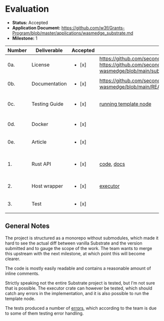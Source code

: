 # Evaluation

- **Status:** Accepted
- **Application Document:** https://github.com/w3f/Grants-Program/blob/master/applications/wasmedge_substrate.md
- **Milestone:** 1

| Number | Deliverable | Accepted | Link | Evaluation Notes |
| ------ | ----------- | -------- | ---- |----------------- |
| 0a. | License | <ul><li>[x] </li></ul>  | https://github.com/second-state/substrate-wasmedge#license, https://github.com/second-state/substrate-wasmedge/blob/main/substrate/client/executor/wasmedge/Cargo.toml | GPL-3.0-or-later WITH Classpath-exception-2.0 | 
| 0b. | Documentation | <ul><li>[x] </li></ul>  | https://github.com/second-state/substrate-wasmedge/blob/main/README.md | Inline comments 
| 0c. | Testing Guide | <ul><li>[x] </li></ul>  | [running template node](https://github.com/second-state/substrate-wasmedge#run) | Not in the instructions: `cd substrate/client/executor && cargo t --features=wasmedge` | 
| 0d. | Docker | <ul><li>[x] </li></ul>  || Would have been nice, but indeed wasn't necessary | 
| 0e. | Article | <ul><li>[x] </li></ul>  |  | Submitted one covering M1+ M2 to Grants PR | 
| 1. | Rust API | <ul><li>[x] </li></ul>  | [code](https://github.com/WasmEdge/WasmEdge/tree/master/bindings/rust), [docs](https://wasmedge.org/book/en/embed/rust.html) | No explicit reference to wasmtime, but it is in any case compatible with Substrate
| 2. | Host wrapper | <ul><li>[x] </li></ul>  | [executor](https://github.com/second-state/substrate-wasmedge/tree/main/substrate/client/executor/wasmedge) |  | 
| 3. | Test | <ul><li>[x] </li></ul>  | | See comments

## General Notes

The project is structured as a monorepo without submodules, which made it hard to see the actual diff between vanilla Substrate and the version submitted and to gauge the scope of the work.
The team wants to merge this upstream with the next milestone, at which point this will become clearer.

The code is mostly easily readable and contains a reasonable amount of inline comments.

Strictly speaking not the entire Substrate project is tested, but I'm not sure that is possible.
The executor crate can however be tested, which should catch any errors in the implementation, and it is also possible to run the template node.

The tests produced a number of [errors](https://github.com/w3f/Grant-Milestone-Delivery/pull/547#issuecomment-1237847987), which according to the team is due to some of them testing error handling.
